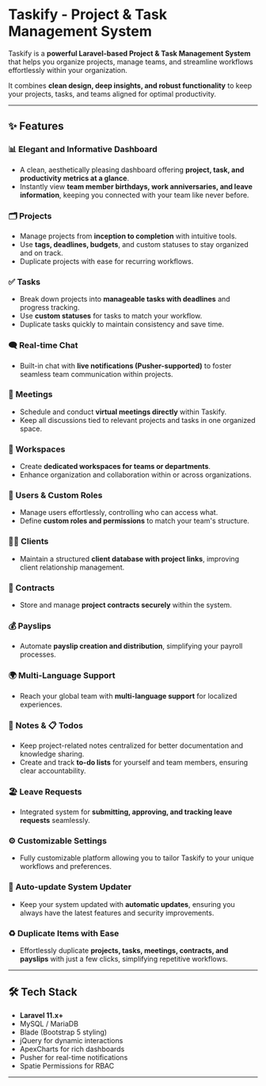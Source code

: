 # Taskify - Project & Task Management System 

Taskify is a **powerful Laravel-based Project & Task Management System** that helps you organize projects, manage teams, and streamline workflows effortlessly within your organization. 

It combines **clean design, deep insights, and robust functionality** to keep your projects, tasks, and teams aligned for optimal productivity.

---

## ✨ Features

### 📊 Elegant and Informative Dashboard
- A clean, aesthetically pleasing dashboard offering **project, task, and productivity metrics at a glance**.
- Instantly view **team member birthdays, work anniversaries, and leave information**, keeping you connected with your team like never before.

### 🗂️ Projects
- Manage projects from **inception to completion** with intuitive tools.
- Use **tags, deadlines, budgets**, and custom statuses to stay organized and on track.
- Duplicate projects with ease for recurring workflows.

### ✅ Tasks
- Break down projects into **manageable tasks with deadlines** and progress tracking.
- Use **custom statuses** for tasks to match your workflow.
- Duplicate tasks quickly to maintain consistency and save time.

### 🗨️ Real-time Chat
- Built-in chat with **live notifications (Pusher-supported)** to foster seamless team communication within projects.

### 📅 Meetings
- Schedule and conduct **virtual meetings directly** within Taskify.
- Keep all discussions tied to relevant projects and tasks in one organized space.

### 🏢 Workspaces
- Create **dedicated workspaces for teams or departments**.
- Enhance organization and collaboration within or across organizations.

### 👥 Users & Custom Roles
- Manage users effortlessly, controlling who can access what.
- Define **custom roles and permissions** to match your team's structure.

### 🧑‍💼 Clients
- Maintain a structured **client database with project links**, improving client relationship management.

### 📄 Contracts
- Store and manage **project contracts securely** within the system.

### 💰 Payslips
- Automate **payslip creation and distribution**, simplifying your payroll processes.

### 🌍 Multi-Language Support
- Reach your global team with **multi-language support** for localized experiences.

### 📝 Notes & 📋 Todos
- Keep project-related notes centralized for better documentation and knowledge sharing.
- Create and track **to-do lists** for yourself and team members, ensuring clear accountability.

### 🏖️ Leave Requests
- Integrated system for **submitting, approving, and tracking leave requests** seamlessly.

### ⚙️ Customizable Settings
- Fully customizable platform allowing you to tailor Taskify to your unique workflows and preferences.

### 🔄 Auto-update System Updater
- Keep your system updated with **automatic updates**, ensuring you always have the latest features and security improvements.

### ♻️ Duplicate Items with Ease
- Effortlessly duplicate **projects, tasks, meetings, contracts, and payslips** with just a few clicks, simplifying repetitive workflows.

---

## 🛠️ Tech Stack

- **Laravel 11.x+**
- MySQL / MariaDB
- Blade (Bootstrap 5 styling)
- jQuery for dynamic interactions
- ApexCharts for rich dashboards
- Pusher for real-time notifications
- Spatie Permissions for RBAC

---

